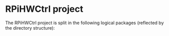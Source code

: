 RPiHWCtrl project
=================

The RPiHWCtrl project is split in the following logical packages (reflected
by the directory structure):
